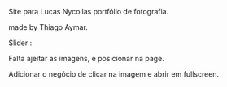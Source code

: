 Site para Lucas Nycollas portfólio de fotografia.

made by Thiago Aymar.




Slider :

Falta ajeitar as imagens, e posicionar na page.


Adicionar o negócio de clicar na imagem e abrir em fullscreen.